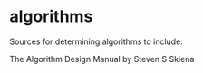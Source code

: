 # algorithms

Sources for determining algorithms to include:

The Algorithm Design Manual by Steven S Skiena
